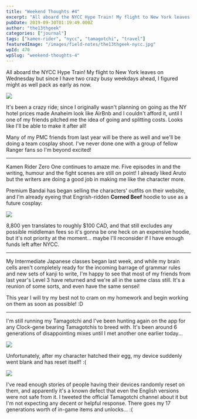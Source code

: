 ```yaml
---
title: "Weekend Thoughts #4"
excerpt: "All aboard the NYCC Hype Train! My flight to New York leaves on Wednesday but since I have two crazy busy weekdays ahead, I figured might as well pack as early…"
pubDate: 2019-09-30T01:19:49.000Z
author: "the13thgeek"
categories: ["journal"]
tags: ["kamen-rider", "nycc", "tamagotchi", "travel"]
featuredImage: "/images/field-notes/the13thgeek-nycc.jpg"
wpId: 470
wpSlug: "weekend-thoughts-4"
---
```


All aboard the NYCC Hype Train! My flight to New York leaves on Wednesday but since I have two crazy busy weekdays ahead, I figured might as well pack as early as now.

![](/images/field-notes/the13thgeek-nycc.jpg)

It's been a crazy ride; since I originally wasn't planning on going as the NY hotel prices made Anaheim look like AirBnb and I couldn't afford it, until I one of my friends pitched me the idea of going and splitting costs. Looks like I'll be able to make it after all!

Many of my PMC friends from last year will be there as well and we'll be doing a team cosplay shoot. I've never done one with a group of fellow Ranger fans so I'm beyond excited!

* * *

Kamen Rider Zero One continues to amaze me. Five episodes in and the writing, humour and the fight scenes are still on point! I already liked Aruto but the writers are doing a good job in making me like the character more.

Premium Bandai has began selling the characters' outfits on their website, and I'm already eyeing that Engrish-ridden **Corned Beef** hoodie to use as a future cosplay:

![](/images/field-notes/kamen-rider-zero-one-hoodie.jpg)

8,800 yen translates to roughly $100 CAD, and that still excludes any possible middleman fees so it's gonna be one heck on an expensive hoodie, but it's not priority at the moment... maybe I'll reconsider if I have enough funds left after NYCC.

* * *

My Intermediate Japanese classes began last week, and while my brain cells aren't completely ready for the incoming barrage of grammar rules and new sets of kanji to write, I'm happy to see that most of my friends from last year's Level 3 have returned and we're all in the same class still. It's a reunion of some sorts, and even have the same sensei!

This year I will try my best not to cram on my homework and begin working on them as soon as possible! :D

* * *

I'm still running my Tamagotchi and I've been hunting again on the app for any Clock-gene bearing Tamagotchis to breed with. It's been around 6 generations of disappointing mixes until I met another one earlier today...

![](/images/field-notes/tamagotchi-app.jpg)

Unfortunately, after my character hatched their egg, my device suddenly went blank and has reset itself! :(

![](/images/field-notes/tamagotchi-reset.jpg)

I've read enough stories of people having their devices randomly reset on them, and apparently it's a known defect that even the English versions were not safe from it. I tweeted the official Tamagotchi channel about it but I'm not expecting any decent or helpful response. There goes my 17 generations worth of in-game items and unlocks... :(